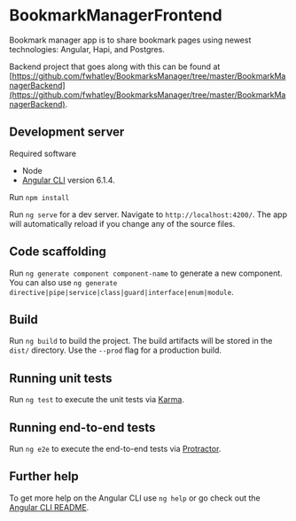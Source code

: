 # BookmarkManagerFrontend

Bookmark manager app is to share bookmark pages using newest technologies: Angular, Hapi, and Postgres.

Backend project that goes along with this can be found at [https://github.com/fwhatley/BookmarksManager/tree/master/BookmarkManagerBackend](https://github.com/fwhatley/BookmarksManager/tree/master/BookmarkManagerBackend).

## Development server
Required software
- Node
- [Angular CLI](https://github.com/angular/angular-cli) version 6.1.4.

Run `npm install`

Run `ng serve` for a dev server. Navigate to `http://localhost:4200/`. The app will automatically reload if you change any of the source files.

## Code scaffolding

Run `ng generate component component-name` to generate a new component. You can also use `ng generate directive|pipe|service|class|guard|interface|enum|module`.

## Build

Run `ng build` to build the project. The build artifacts will be stored in the `dist/` directory. Use the `--prod` flag for a production build.

## Running unit tests

Run `ng test` to execute the unit tests via [Karma](https://karma-runner.github.io).

## Running end-to-end tests

Run `ng e2e` to execute the end-to-end tests via [Protractor](http://www.protractortest.org/).

## Further help

To get more help on the Angular CLI use `ng help` or go check out the [Angular CLI README](https://github.com/angular/angular-cli/blob/master/README.md).
